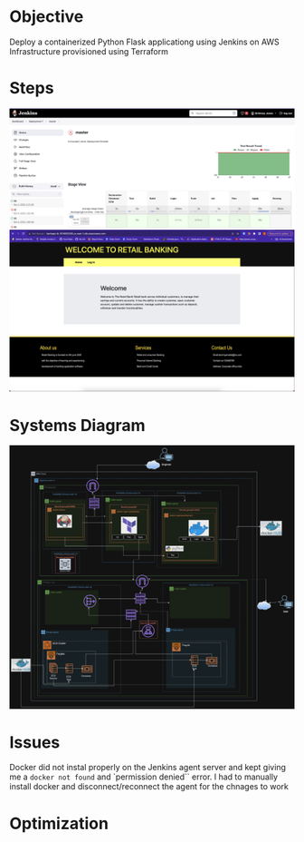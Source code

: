 # Objective

Deploy a containerized Python Flask applicationg using Jenkins on AWS Infrastructure provisioned using Terraform

# Steps
![Pipeline](screenshots/Screenshot%202023-11-03%20at%2010.55.00%20PM.png)
![App](screenshots/Screenshot%202023-11-03%20at%2010.55.37%20PM.png)
# Systems Diagram
![Diagram](screenshots/Screenshot%202023-11-04%20at%2012.40.34%20AM.png)

# Issues
Docker did not instal properly on the Jenkins agent server and kept giving me a `docker not found` and `permission denied`` error. I had to manually install docker and disconnect/reconnect the agent for the chnages to work

# Optimization